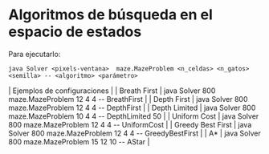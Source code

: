 # Algoritmos de búsqueda en el espacio de estados

Para ejecutarlo:

`java Solver <pixels-ventana>  maze.MazeProblem <n_celdas> <n_gatos> <semilla> -- <algoritmo> <parámetro>`

| Ejemplos de configuraciones |
| Breath First | java Solver 800 maze.MazeProblem 12 4 4 -- BreathFirst |
| Depth First | java Solver 800 maze.MazeProblem 12 4 4 -- DepthFirst |
| Depth Limited | java Solver 800 maze.MazeProblem 10 4 4 -- DepthLimited 50 |
| Uniform Cost | java Solver 800 maze.MazeProblem 12 4 4 -- UniformCost |
| Greedy Best First | java Solver 800 maze.MazeProblem 12 4 4 -- GreedyBestFirst |
| A* | java Solver 800 maze.MazeProblem 15 12 10 -- AStar |
